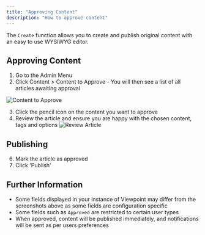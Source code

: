 ```yaml
---
title: "Approving Content"
description: "How to approve content"
---
```


The `Create` function allows you to create and publish original content with an easy to use WYSIWYG editor.

## Approving Content

1. Go to the Admin Menu
2. Click Content > Content to Approve - You will then see a list of all articles awaiting approval

![Content to Approve](/assets/content/approval-list.png)

3. Click the pencil icon on the content you want to approve
4. Review the article and ensure you are happy with the chosen content, tags and options
![Review Article](/assets/content/review-article.png)

## Publishing

6. Mark the article as approved
7. Click 'Publish'

## Further Information

- Some fields displayed in your instance of Viewpoint may differ from the screenshots above as some fields are configuration specific
- Some fields such as `Approved` are restricted to certain user types
- When approved, content will be published immediately, and notifications will be sent as per users preferences



